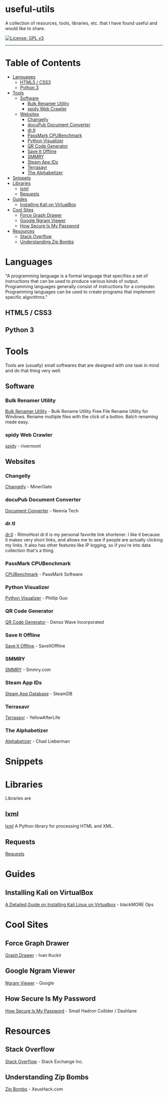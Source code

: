 # useful-utils
A collection of resources, tools, libraries, etc. that I have found useful and would like to share.

[![License: GPL v3](https://img.shields.io/badge/license-GPLv3.0-blue.svg)](http://www.gnu.org/licenses/gpl-3.0)

--------------------

# Table of Contents

  - [Languages](#languages)
    - [HTML5 / CSS3](#html5--css3)
    - [Python 3](#python-3)
  - [Tools](#tools)
    - [Software](#software)
      - [Bulk Renamer Utility](#bulk-renamer-utility)
	  - [spidy Web Crawler](#spidy-web-crawler)
	- [Websites](#websites)
	  - [Changelly](#changelly)
	  - [docuPub Document Converter](#docupub-document-converter)
	  - [dr.tl](#drtl)
	  - [PassMark CPUBenchmark](#passmark-cpubenchmark)
	  - [Python Visualizer](#python-visualizer)
	  - [QR Code Generator](#qr-code-generator)
      - [Save It Offline](#save-it-offline)
      - [SMMRY](#smmry)
	  - [Steam App IDs](#steam-app-ids)
	  - [Terrasavr](#terrasavr)
      - [The Alphabetizer](#the-alphabetizer)
  - [Snippets](#snippets)
  - [Libraries](#libraries)
    - [lxml](#lxml)
	- [Requests](#requests)
  - [Guides](#guides)
    - [Installing Kali on VirtualBox](#installing-kali-on-virtualbox)
  - [Cool Sites](#cool-sites)
    - [Force Graph Drawer](#force-graph-drawer)
    - [Google Ngram Viewer](#google-ngram-viewer)
	- [How Secure Is My Password](#how-secure-is-my-password)
  - [Resources](#resources)
    - [Stack Overflow](#stack-overflow)
	- [Understanding Zip Bombs](#understanding-zip-bombs)


# Languages
"A programming language is a formal language that specifies a set of instructions that can be used to produce various kinds of output. Programming languages generally consist of instructions for a computer. Programming languages can be used to create programs that implement specific algorithms."

## HTML5 / CSS3


## Python 3


# Tools
Tools are (usually) small softwares that are designed with one task in mind and do that thing very well.

## Software

### Bulk Renamer Utility
[Bulk Renamer Utility](http://www.bulkrenameutility.co.uk/Main_Intro.php) - Bulk Rename Utility
Free File Rename Utility for Windows. Rename multiple files with the click of a button. Batch renaming made easy.

### spidy Web Crawler
[spidy](https://github.com/rivermont/spidy) - rivermont

## Websites

### Changelly
[Changelly](https://changelly.com/) - MinerGate

### docuPub Document Converter
[Document Converter](#https://docupub.com/pdfconvert/) - Neevia Tech

### dr.tl
[dr.tl](http://dr.tl/) - RitmoHost
dr.tl is my personal favorite link shortener.
I like it because it makes very short links, and allows me to see if people are actually clicking my links.
It also has other features like IP logging, so if you're into data collection that's a thing.

### PassMark CPUBenchmark
[CPUBenchmark](https://www.cpubenchmark.net/) - PassMark Software

### Python Visualizer
[Python Visualizer](http://www.pythontutor.com/visualize.html#) - Phillip Guo

### QR Code Generator
[QR Code Generator](http://www.qr-code-generator.com/) - Denso Wave Incorporated

### Save It Offline
[Save It Offline](http://www.saveitoffline.com/) - SaveItOffline

### SMMRY
[SMMRY](http://smmry.com/) - Smmry.com

### Steam App IDs
[Steam App Database](https://steamdb.info/apps/) - SteamDB

### Terrasavr
[Terrasavr](http://yal.cc/r/terrasavr/) - YellowAfterLife

### The Alphabetizer
[Alphabetizer](http://alphabetizer.flap.tv/) - Chad Lieberman


# Snippets


# Libraries
Libraries are 

## lxml
[lxml](http://lxml.de/)
A Python library for processing HTML and XML.

## Requests
[Requests](http://docs.python-requests.org/en/master/)


# Guides

## Installing Kali on VirtualBox
[A Detailed Guide on Installing Kali Linux on Virtualbox](https://www.blackmoreops.com/2014/04/08/detailed-guide-installing-kali-linux-on-virtualbox/) - blackMORE Ops


# Cool Sites

## Force Graph Drawer
[Graph Drawer](http://g.ivank.net) - Ivan Kuckir

## Google Ngram Viewer
[Ngram Viewer](https://books.google.com/ngrams) - Google

## How Secure Is My Password
[How Secure Is My Password](https://howsecureismypassword.net/) - Small Hadron Collider / Dashlane


# Resources

## Stack Overflow
[Stack Overflow](https://stackoverflow.com/) - Stack Exchange Inc.

## Understanding Zip Bombs
[Zip Bombs](http://xeushack.com/zip-bomb) - XeusHack.com
